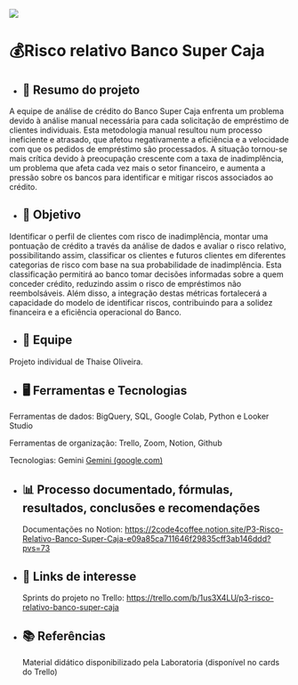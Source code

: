 <p align="left"><img src="http://img.shields.io/static/v1?label=STATUS&message=EM%20DESENVOLVIMENTO&color=GREEN&style=for-the-badge"/></p>

# 💰Risco relativo Banco Super Caja


- ## **📌 Resumo do projeto** 

A equipe de análise de crédito do Banco Super Caja enfrenta um problema devido à análise manual necessária para cada solicitação de empréstimo de clientes individuais. Esta metodologia manual resultou num processo ineficiente e atrasado, que afetou negativamente a eficiência e a velocidade com que os pedidos de empréstimo são processados. A situação tornou-se mais crítica devido à preocupação crescente com a taxa de inadimplência, um problema que afeta cada vez mais o setor financeiro, e aumenta a pressão sobre os bancos para identificar e mitigar riscos associados ao crédito.



- ## **🎯 Objetivo**

Identificar o perfil de clientes com risco de inadimplência, montar uma pontuação de crédito a través da análise de dados e avaliar o risco relativo, possibilitando assim, classificar os clientes e futuros clientes em diferentes categorias de risco com base na sua probabilidade de inadimplência. Esta classificação permitirá ao banco tomar decisões informadas sobre a quem conceder crédito, reduzindo assim o risco de empréstimos não reembolsáveis. Além disso, a integração destas métricas fortalecerá a capacidade do modelo de identificar riscos, contribuindo para a solidez financeira e a eficiência operacional do Banco.



- ## **👥 Equipe**

Projeto individual de Thaise Oliveira.



- ## **🖥️ Ferramentas e Tecnologias**

Ferramentas de dados: BigQuery, SQL, Google Colab, Python e Looker Studio

Ferramentas de organização: Trello, Zoom, Notion, Github

Tecnologias: Gemini [Gemini (google.com)](https://gemini.google.com/app)



- ## **📊 Processo documentado, fórmulas, resultados, conclusões e recomendações** 
  Documentações no Notion: https://2code4coffee.notion.site/P3-Risco-Relativo-Banco-Super-Caja-e09a85ca711646f29835cff3ab146ddd?pvs=73


- ## **🔗 Links de interesse** 
  Sprints do projeto no Trello: https://trello.com/b/1us3X4LU/p3-risco-relativo-banco-super-caja


- ## **📚 Referências** 
  Material didático disponibilizado pela Laboratoria (disponível no cards do Trello)
  
